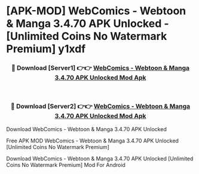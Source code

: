 # [APK-MOD] WebComics - Webtoon & Manga 3.4.70 APK Unlocked - [Unlimited Coins No Watermark Premium] y1xdf



<div align="center">
<h3>🔴 Download [Server1] 👉👉 <a href="https://momento.my/?title=WebComics_-_Webtoon_&_Manga_3.4.70_APK_Unlocked">WebComics - Webtoon & Manga 3.4.70 APK Unlocked Mod Apk</a></h3><br>

<h3>🔴 Download [Server2] 👉👉 <a href="https://momento.my/?title=WebComics_-_Webtoon_&_Manga_3.4.70_APK_Unlocked">WebComics - Webtoon & Manga 3.4.70 APK Unlocked Mod Apk</a></h3>
</div>



Download WebComics - Webtoon & Manga 3.4.70 APK Unlocked 

Free APK MOD WebComics - Webtoon & Manga 3.4.70 APK Unlocked [Unlimited Coins No Watermark Premium]

Download WebComics - Webtoon & Manga 3.4.70 APK Unlocked [Unlimited Coins No Watermark Premium] Mod For Android

